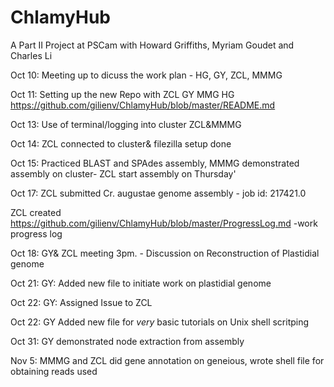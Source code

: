 # ChlamyHub
A Part II Project at PSCam with Howard Griffiths, Myriam Goudet and Charles Li


Oct 10: Meeting up to dicuss the work plan - HG, GY, ZCL, MMMG

Oct 11: Setting up the new Repo with ZCL GY MMG HG
https://github.com/gilienv/ChlamyHub/blob/master/README.md

Oct 13: Use of terminal/logging into cluster ZCL&MMMG

Oct 14: ZCL connected to cluster& filezilla setup done

Oct 15: Practiced BLAST and SPAdes assembly, MMMG demonstrated assembly on cluster- 
        ZCL start assembly on Thursday'
        
Oct 17: ZCL submitted Cr. augustae genome assembly - job id: 217421.0

ZCL created https://github.com/gilienv/ChlamyHub/blob/master/ProgressLog.md -work progress log 

Oct 18: GY& ZCL meeting 3pm. - Discussion on Reconstruction of Plastidial genome

Oct 21: GY: Added new file to initiate work on plastidial genome

Oct 22: GY: Assigned Issue to ZCL

Oct 22: GY Added new file for *very* basic tutorials on Unix shell scritping

Oct 31: GY demonstrated node extraction from assembly 

Nov 5: MMMG and ZCL did gene annotation on geneious, wrote shell file for obtaining reads used




